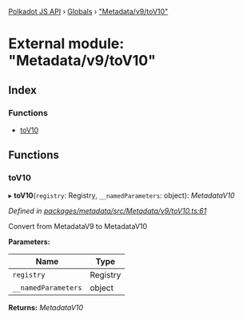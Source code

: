 [Polkadot JS API](../README.md) › [Globals](../globals.md) › ["Metadata/v9/toV10"](_metadata_v9_tov10_.md)

# External module: "Metadata/v9/toV10"

## Index

### Functions

* [toV10](_metadata_v9_tov10_.md#tov10)

## Functions

###  toV10

▸ **toV10**(`registry`: Registry, `__namedParameters`: object): *MetadataV10*

*Defined in [packages/metadata/src/Metadata/v9/toV10.ts:61](https://github.com/polkadot-js/api/blob/7ed1857589/packages/metadata/src/Metadata/v9/toV10.ts#L61)*

Convert from MetadataV9 to MetadataV10

**Parameters:**

Name | Type |
------ | ------ |
`registry` | Registry |
`__namedParameters` | object |

**Returns:** *MetadataV10*
